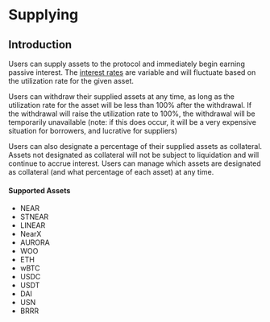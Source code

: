 # Supplying

## Introduction

Users can supply assets to the protocol and immediately begin earning passive interest. The [interest rates](https://app.gitbook.com/o/-MhIAeiN1ghyR-ugLhMu/s/-MhIB0bSr6nOBfTiANqT-2910905616/~/changes/141/products/guides/lending-and-borrowing/how-lending-and-borrowing-works/interest-rate-model) are variable and will fluctuate based on the utilization rate for the given asset.

Users can withdraw their supplied assets at any time, as long as the utilization rate for the asset will be less than 100% after the withdrawal. If the withdrawal will raise the utilization rate to 100%, the withdrawal will be temporarily unavailable (note: if this does occur, it will be a very expensive situation for borrowers, and lucrative for suppliers)

Users can also designate a percentage of their supplied assets as collateral. Assets not designated as collateral will not be subject to liquidation and will continue to accrue interest. Users can manage which assets are designated as collateral (and what percentage of each asset) at any time.

#### Supported Assets <a href="#supported-assets" id="supported-assets"></a>

* NEAR
* STNEAR
* LINEAR
* NearX
* AURORA
* WOO
* ETH
* wBTC
* USDC
* USDT
* DAI
* USN
* BRRR
